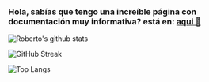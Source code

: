 ### Hola, sabías que tengo una increíble página con documentación muy informativa? está en: [aqui 👀](https://blog-robertorodriguez.surge.sh)

![Roberto's github stats](https://github-readme-stats.vercel.app/api?username=robertorodriguez98&show_icons=true&theme=vue)

![GitHub Streak](http://github-readme-streak-stats.herokuapp.com?user=robertorodriguez98&theme=vue&date_format=j%20M%5B%20Y%5D)

![Top Langs](https://github-readme-stats.vercel.app/api/top-langs/?username=robertorodriguez98&exclude_repo=robertorodriguez98.github.io,fuente_blog&theme=vue)
<!--
**robertorodriguez98/robertorodriguez98** is a ✨ _special_ ✨ repository because its `README.md` (this file) appears on your GitHub profile.

Here are some ideas to get you started:

- 🔭 I’m currently working on ...
- 🌱 I’m currently learning ...
- 👯 I’m looking to collaborate on ...
- 🤔 I’m looking for help with ...
- 💬 Ask me about ...
- 📫 How to reach me: ...
- 😄 Pronouns: ...
- ⚡ Fun fact: ...
-->
